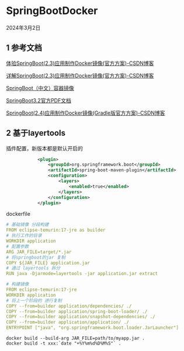 # SpringBootDocker

2024年3月2日

## 1 参考文档

[体验SpringBoot(2.3)应用制作Docker镜像(官方方案)-CSDN博客](https://blog.csdn.net/boling_cavalry/article/details/106597358)

[详解SpringBoot(2.3)应用制作Docker镜像(官方方案)-CSDN博客](https://blog.csdn.net/boling_cavalry/article/details/106598189)

[SpringBoot（中文）容器镜像](https://springdoc.cn/spring-boot/container-images.html#container-images)

[SpringBoot3.2官方PDF文档](https://docs.spring.io/spring-boot/docs/3.2.0/reference/pdf/spring-boot-reference.pdf)

[SpringBoot(2.4)应用制作Docker镜像(Gradle版官方方案)-CSDN博客](https://blog.csdn.net/boling_cavalry/article/details/115451129)

## 2 基于layertools

插件配置，新版本都是默认开启的

```xml
            <plugin>
                <groupId>org.springframework.boot</groupId>
                <artifactId>spring-boot-maven-plugin</artifactId>
                <configuration>
                    <layers>
                        <enabled>true</enabled>
                    </layers>
                </configuration>
            </plugin>
```

dockerfile

```yaml
# 基础镜像 分段构建
FROM eclipse-temurin:17-jre as builder
# 执行工作的目录
WORKDIR application
# 配置参数
ARG JAR_FILE=target/*.jar
# 将springboot的jar 复制
COPY ${JAR_FILE} application.jar
# 通过 layertools 拆分
RUN java -Djarmode=layertools -jar application.jar extract

# 构建镜像
FROM eclipse-temurin:17-jre
WORKDIR application
# 将上一个阶段的 进行复制
COPY --from=builder application/dependencies/ ./
COPY --from=builder application/spring-boot-loader/ ./
COPY --from=builder application/snapshot-dependencies/ ./
COPY --from=builder application/application/ ./
ENTRYPOINT ["java", "org.springframework.boot.loader.JarLauncher"]
```

```shell
docker build --build-arg JAR_FILE=path/to/myapp.jar .
docker build -t xxx:`date "+%Y%m%d%D%M%S"` .
```
